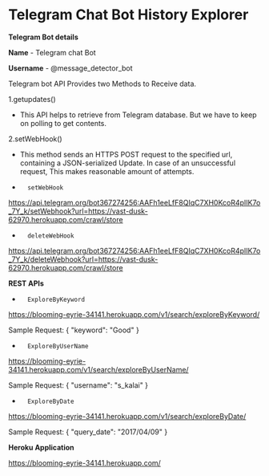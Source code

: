 # Telegram Chat Bot History Explorer

 **Telegram Bot details**

**Name** - Telegram chat Bot

**Username** - @message_detector_bot

Telegram bot API Provides two Methods to Receive data.

1.getupdates()
  - This API helps to retrieve from Telegram database. But we have to keep on polling to get contents.

2.setWebHook()
-  This method sends an HTTPS POST request to the specified url, containing a JSON-serialized Update. In case of an unsuccessful request, This makes reasonable amount of attempts.

-       setWebHook
https://api.telegram.org/bot367274256:AAFh1eeLfF8QIqC7XH0KcoR4pIIK7o_7Y_k/setWebhook?url=https://vast-dusk-62970.herokuapp.com/crawl/store

-       deleteWebHook
https://api.telegram.org/bot367274256:AAFh1eeLfF8QIqC7XH0KcoR4pIIK7o_7Y_k/deleteWebhook?url=https://vast-dusk-62970.herokuapp.com/crawl/store

**REST APIs**

-       ExploreByKeyword 
https://blooming-eyrie-34141.herokuapp.com/v1/search/exploreByKeyword/

Sample Request:
{
"keyword": "Good"
}


-       ExploreByUserName 
https://blooming-eyrie-34141.herokuapp.com/v1/search/exploreByUserName/

Sample Request:
{
"username": "s_kalai"
}


-       ExploreByDate

https://blooming-eyrie-34141.herokuapp.com/v1/search/exploreByDate/

Sample Request:
{
"query_date": "2017/04/09"
}


**Heroku Application** 

https://blooming-eyrie-34141.herokuapp.com/
